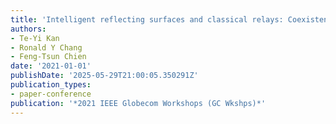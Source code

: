 ```yaml
---
title: 'Intelligent reflecting surfaces and classical relays: Coexistence and co-design'
authors:
- Te-Yi Kan
- Ronald Y Chang
- Feng-Tsun Chien
date: '2021-01-01'
publishDate: '2025-05-29T21:00:05.350291Z'
publication_types:
- paper-conference
publication: '*2021 IEEE Globecom Workshops (GC Wkshps)*'
---
```

